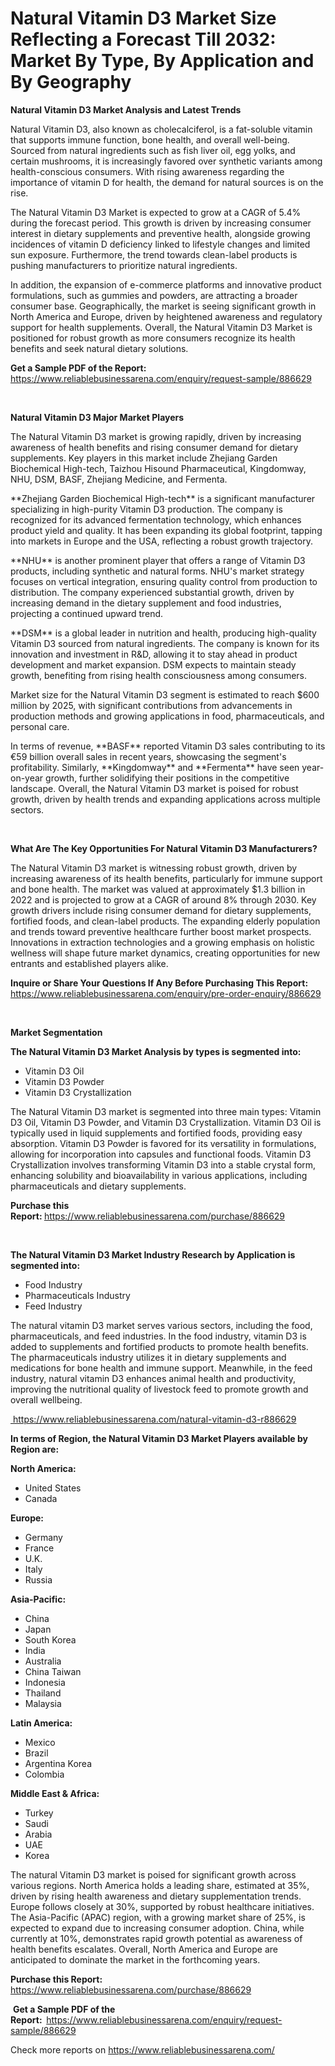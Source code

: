 <p><h1>Natural Vitamin D3 Market Size Reflecting a Forecast Till 2032: Market By Type, By Application and By Geography</h1></p><p><strong>Natural Vitamin D3 Market Analysis and Latest Trends</strong></p>
<p><p>Natural Vitamin D3, also known as cholecalciferol, is a fat-soluble vitamin that supports immune function, bone health, and overall well-being. Sourced from natural ingredients such as fish liver oil, egg yolks, and certain mushrooms, it is increasingly favored over synthetic variants among health-conscious consumers. With rising awareness regarding the importance of vitamin D for health, the demand for natural sources is on the rise.</p><p>The Natural Vitamin D3 Market is expected to grow at a CAGR of 5.4% during the forecast period. This growth is driven by increasing consumer interest in dietary supplements and preventive health, alongside growing incidences of vitamin D deficiency linked to lifestyle changes and limited sun exposure. Furthermore, the trend towards clean-label products is pushing manufacturers to prioritize natural ingredients.</p><p>In addition, the expansion of e-commerce platforms and innovative product formulations, such as gummies and powders, are attracting a broader consumer base. Geographically, the market is seeing significant growth in North America and Europe, driven by heightened awareness and regulatory support for health supplements. Overall, the Natural Vitamin D3 Market is positioned for robust growth as more consumers recognize its health benefits and seek natural dietary solutions.</p></p>
<p><strong>Get a Sample PDF of the Report:&nbsp;</strong> <a href="https://www.reliablebusinessarena.com/enquiry/request-sample/886629?utm_campaign=3554&utm_medium=2&utm_source=Github&utm_content=ia&utm_term=31032025&utm_id=natural-vitamin-d3">https://www.reliablebusinessarena.com/enquiry/request-sample/886629</a></p>
<p>&nbsp;</p>
<p><strong>Natural Vitamin D3 Major Market Players</strong></p>
<p><p>The Natural Vitamin D3 market is growing rapidly, driven by increasing awareness of health benefits and rising consumer demand for dietary supplements. Key players in this market include Zhejiang Garden Biochemical High-tech, Taizhou Hisound Pharmaceutical, Kingdomway, NHU, DSM, BASF, Zhejiang Medicine, and Fermenta.</p><p>**Zhejiang Garden Biochemical High-tech** is a significant manufacturer specializing in high-purity Vitamin D3 production. The company is recognized for its advanced fermentation technology, which enhances product yield and quality. It has been expanding its global footprint, tapping into markets in Europe and the USA, reflecting a robust growth trajectory.</p><p>**NHU** is another prominent player that offers a range of Vitamin D3 products, including synthetic and natural forms. NHU's market strategy focuses on vertical integration, ensuring quality control from production to distribution. The company experienced substantial growth, driven by increasing demand in the dietary supplement and food industries, projecting a continued upward trend.</p><p>**DSM** is a global leader in nutrition and health, producing high-quality Vitamin D3 sourced from natural ingredients. The company is known for its innovation and investment in R&D, allowing it to stay ahead in product development and market expansion. DSM expects to maintain steady growth, benefiting from rising health consciousness among consumers.</p><p>Market size for the Natural Vitamin D3 segment is estimated to reach $600 million by 2025, with significant contributions from advancements in production methods and growing applications in food, pharmaceuticals, and personal care.</p><p>In terms of revenue, **BASF** reported Vitamin D3 sales contributing to its €59 billion overall sales in recent years, showcasing the segment's profitability. Similarly, **Kingdomway** and **Fermenta** have seen year-on-year growth, further solidifying their positions in the competitive landscape. Overall, the Natural Vitamin D3 market is poised for robust growth, driven by health trends and expanding applications across multiple sectors.</p></p>
<p>&nbsp;</p>
<p><strong>What Are The Key Opportunities For Natural Vitamin D3 Manufacturers?</strong></p>
<p><p>The Natural Vitamin D3 market is witnessing robust growth, driven by increasing awareness of its health benefits, particularly for immune support and bone health. The market was valued at approximately $1.3 billion in 2022 and is projected to grow at a CAGR of around 8% through 2030. Key growth drivers include rising consumer demand for dietary supplements, fortified foods, and clean-label products. The expanding elderly population and trends toward preventive healthcare further boost market prospects. Innovations in extraction technologies and a growing emphasis on holistic wellness will shape future market dynamics, creating opportunities for new entrants and established players alike.</p></p>
<p><strong>Inquire or Share Your Questions If Any Before Purchasing This Report:</strong> <a href="https://www.reliablebusinessarena.com/enquiry/pre-order-enquiry/886629?utm_campaign=3554&utm_medium=2&utm_source=Github&utm_content=ia&utm_term=31032025&utm_id=natural-vitamin-d3">https://www.reliablebusinessarena.com/enquiry/pre-order-enquiry/886629</a></p>
<p>&nbsp;</p>
<p><strong>Market Segmentation</strong></p>
<p><strong>The Natural Vitamin D3 Market Analysis by types is segmented into:</strong></p>
<p><ul><li>Vitamin D3 Oil</li><li>Vitamin D3 Powder</li><li>Vitamin D3 Crystallization</li></ul></p>
<p><p>The Natural Vitamin D3 market is segmented into three main types: Vitamin D3 Oil, Vitamin D3 Powder, and Vitamin D3 Crystallization. Vitamin D3 Oil is typically used in liquid supplements and fortified foods, providing easy absorption. Vitamin D3 Powder is favored for its versatility in formulations, allowing for incorporation into capsules and functional foods. Vitamin D3 Crystallization involves transforming Vitamin D3 into a stable crystal form, enhancing solubility and bioavailability in various applications, including pharmaceuticals and dietary supplements.</p></p>
<p><strong>Purchase this Report:&nbsp;</strong><a href="https://www.reliablebusinessarena.com/purchase/886629?utm_campaign=3554&utm_medium=2&utm_source=Github&utm_content=ia&utm_term=31032025&utm_id=natural-vitamin-d3">https://www.reliablebusinessarena.com/purchase/886629</a></p>
<p>&nbsp;</p>
<p><strong>The Natural Vitamin D3 Market Industry Research by Application is segmented into:</strong></p>
<p><ul><li>Food Industry</li><li>Pharmaceuticals Industry</li><li>Feed Industry</li></ul></p>
<p><p>The natural vitamin D3 market serves various sectors, including the food, pharmaceuticals, and feed industries. In the food industry, vitamin D3 is added to supplements and fortified products to promote health benefits. The pharmaceuticals industry utilizes it in dietary supplements and medications for bone health and immune support. Meanwhile, in the feed industry, natural vitamin D3 enhances animal health and productivity, improving the nutritional quality of livestock feed to promote growth and overall wellbeing.</p></p>
<p><a href="https://www.reliablebusinessarena.com/natural-vitamin-d3-r886629?utm_campaign=3554&utm_medium=2&utm_source=Github&utm_content=ia&utm_term=31032025&utm_id=natural-vitamin-d3">&nbsp;https://www.reliablebusinessarena.com/natural-vitamin-d3-r886629</a></p>
<p><strong>In terms of Region, the Natural Vitamin D3 Market Players available by Region are:</strong></p>
<p>
    <p> <strong> North America: </strong>
        <ul>
            <li>United States</li>
            <li>Canada</li>
        </ul>
        </p> 
    <p> <strong> Europe: </strong>
        <ul>
            <li>Germany</li>
            <li>France</li>
            <li>U.K.</li>
            <li>Italy</li>
            <li>Russia</li>
        </ul>
        </p> 
    <p> <strong> Asia-Pacific: </strong>
        <ul>
            <li>China</li>
            <li>Japan</li>
            <li>South Korea</li>
            <li>India</li>
            <li>Australia</li>
            <li>China Taiwan</li>
            <li>Indonesia</li>
            <li>Thailand</li>
            <li>Malaysia</li>
        </ul>
        </p> 
    <p> <strong> Latin America: </strong>
        <ul>
            <li>Mexico</li>
            <li>Brazil</li>
            <li>Argentina Korea</li>
            <li>Colombia</li>
        </ul>
        </p> 
    <p> <strong> Middle East & Africa: </strong>
        <ul>
            <li>Turkey</li>
            <li>Saudi</li>
            <li>Arabia</li>
            <li>UAE</li>
            <li>Korea</li>
        </ul>
    </p>
    </p>
<p><p>The natural Vitamin D3 market is poised for significant growth across various regions. North America holds a leading share, estimated at 35%, driven by rising health awareness and dietary supplementation trends. Europe follows closely at 30%, supported by robust healthcare initiatives. The Asia-Pacific (APAC) region, with a growing market share of 25%, is expected to expand due to increasing consumer adoption. China, while currently at 10%, demonstrates rapid growth potential as awareness of health benefits escalates. Overall, North America and Europe are anticipated to dominate the market in the forthcoming years.</p></p>
<p><strong>Purchase this Report: </strong><a href="https://www.reliablebusinessarena.com/purchase/886629?utm_campaign=3554&utm_medium=2&utm_source=Github&utm_content=ia&utm_term=31032025&utm_id=natural-vitamin-d3">https://www.reliablebusinessarena.com/purchase/886629</a></p>
<p>&nbsp;<strong>Get a Sample PDF of the Report:&nbsp;&nbsp;</strong><a href="https://www.reliablebusinessarena.com/enquiry/request-sample/886629?utm_campaign=3554&utm_medium=2&utm_source=Github&utm_content=ia&utm_term=31032025&utm_id=natural-vitamin-d3">https://www.reliablebusinessarena.com/enquiry/request-sample/886629</a></p>
<p><strong></strong></p>
<p>Check more reports on <a href="https://www.reliablebusinessarena.com/?utm_campaign=3554&utm_medium=2&utm_source=Github&utm_content=ia&utm_term=31032025&utm_id=natural-vitamin-d3">https://www.reliablebusinessarena.com/</a></p>